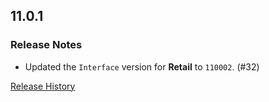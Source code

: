 ## 11.0.1

### Release Notes

- Updated the `Interface` version for **Retail** to `110002`. (#32)

[Release History](https://github.com/SFX-WoW/Masque_Dominos/wiki/History)
